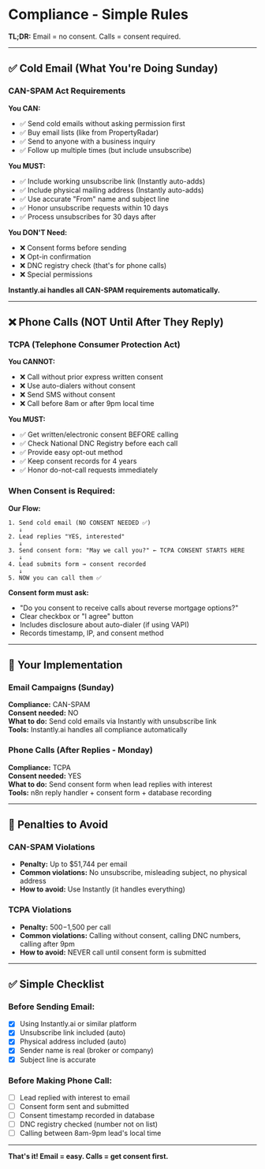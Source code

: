 # Compliance - Simple Rules

**TL;DR:** Email = no consent. Calls = consent required.

---

## ✅ Cold Email (What You're Doing Sunday)

### CAN-SPAM Act Requirements

**You CAN:**
- ✅ Send cold emails without asking permission first
- ✅ Buy email lists (like from PropertyRadar)
- ✅ Send to anyone with a business inquiry
- ✅ Follow up multiple times (but include unsubscribe)

**You MUST:**
- ✅ Include working unsubscribe link (Instantly auto-adds)
- ✅ Include physical mailing address (Instantly auto-adds)
- ✅ Use accurate "From" name and subject line
- ✅ Honor unsubscribe requests within 10 days
- ✅ Process unsubscribes for 30 days after

**You DON'T Need:**
- ❌ Consent forms before sending
- ❌ Opt-in confirmation
- ❌ DNC registry check (that's for phone calls)
- ❌ Special permissions

**Instantly.ai handles all CAN-SPAM requirements automatically.**

---

## ❌ Phone Calls (NOT Until After They Reply)

### TCPA (Telephone Consumer Protection Act)

**You CANNOT:**
- ❌ Call without prior express written consent
- ❌ Use auto-dialers without consent
- ❌ Send SMS without consent
- ❌ Call before 8am or after 9pm local time

**You MUST:**
- ✅ Get written/electronic consent BEFORE calling
- ✅ Check National DNC Registry before each call
- ✅ Provide easy opt-out method
- ✅ Keep consent records for 4 years
- ✅ Honor do-not-call requests immediately

### When Consent is Required:

**Our Flow:**
```
1. Send cold email (NO CONSENT NEEDED ✅)
   ↓
2. Lead replies "YES, interested"
   ↓
3. Send consent form: "May we call you?" ← TCPA CONSENT STARTS HERE
   ↓
4. Lead submits form → consent recorded
   ↓
5. NOW you can call them ✅
```

**Consent form must ask:**
- "Do you consent to receive calls about reverse mortgage options?"
- Clear checkbox or "I agree" button
- Includes disclosure about auto-dialer (if using VAPI)
- Records timestamp, IP, and consent method

---

## 🎯 Your Implementation

### Email Campaigns (Sunday)
**Compliance:** CAN-SPAM  
**Consent needed:** NO  
**What to do:** Send cold emails via Instantly with unsubscribe link  
**Tools:** Instantly.ai handles all compliance automatically

### Phone Calls (After Replies - Monday)
**Compliance:** TCPA  
**Consent needed:** YES  
**What to do:** Send consent form when lead replies with interest  
**Tools:** n8n reply handler + consent form + database recording

---

## 🚨 Penalties to Avoid

### CAN-SPAM Violations
- **Penalty:** Up to $51,744 per email
- **Common violations:** No unsubscribe, misleading subject, no physical address
- **How to avoid:** Use Instantly (it handles everything)

### TCPA Violations
- **Penalty:** $500-$1,500 per call
- **Common violations:** Calling without consent, calling DNC numbers, calling after 9pm
- **How to avoid:** NEVER call until consent form is submitted

---

## ✅ Simple Checklist

### Before Sending Email:
- [x] Using Instantly.ai or similar platform
- [x] Unsubscribe link included (auto)
- [x] Physical address included (auto)
- [x] Sender name is real (broker or company)
- [x] Subject line is accurate

### Before Making Phone Call:
- [ ] Lead replied with interest to email
- [ ] Consent form sent and submitted
- [ ] Consent timestamp recorded in database
- [ ] DNC registry checked (number not on list)
- [ ] Calling between 8am-9pm lead's local time

---

**That's it! Email = easy. Calls = get consent first.**

